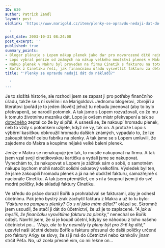 ```yaml
---
ID: 630
author: Patrick Zandl
layout: post
oldlink: 'https://www.marigold.cz/item/plenky-se-opravdu-nedaji-dat-do-nakladu

  '
post_date: 2003-10-31 08:24:00
post_excerpt: ''
published: true
summary_points:
- Bloger plánuje s Lopem nákup plenek jako dar pro novorozené dítě nejmenovaného blogera.
- Lopo vybral peníze od známých na nákup velkého množství plenek v Makru.
- Nákup plenek v Makru byl proveden na firmu Cinetik s fakturou na toto jméno.
- Bořík z Cinetiku řeší, jak finančnímu úřadu vysvětlit fakturu za dětské pleny.
title: "'Plenky se opravdu nedají dát do nákladů?"

  '
---
```


<p>
Je to složitá historie, ale rozhodl jsem se zapsat ji pro potřeby finančního úřadu, takže se s ní svěřím i na Marigoldovi. Jednomu blogerovi, zbrojíři a literátovi (pořád je to jeden člověk) jehož tu nebudu jmenovat (aby to bylo překvapení), se narodil potomek. A tak jsme s Lopem rozvažovali, co že mu k tomuto životnímu mezníku dát. Lopo je ovšem mistr překvapení a tak se <A href="http://blog.zbroj.info/" target=_blank>dotyčného</A> zeptal co že by si přál. A usnesli se, že nakoupí hromadu plenek, neb to vždy s potomkem užijete, když ne vy, tak on. A protože Lopo s výběrní kasičkou obkroužil hromadu dalších známých, vypadalo to, že lze zakoupit téměř celou fabriku na plenky. A tak jsme se s Lopem umluvili, že zajedeme do Makra a koupíme nějaké velké balení plenek. </p>

<p>
Jenže v Makru se nenakupuje jen tak, to musíte nakupovat na firmu. A tak jsem vzal svoji cinetikovskou kartičku a vydali jsme se nakupovat. Vynechám to, že nakupovat s Lopem je zážitek sám o sobě, o samotném nákupu bychom mohli natočit solidní oskarový velkofilm. Výsledek byl ten, že jsme zakoupili hromadu plenek a já na ně obdržel fakturu, samozřejmě s nacionále Cinetiku. A tak jsem přemýšlel, co s ní a šoupnul jsem ji do své modré poličky, kde skladuji faktury Cinetiku. </p>

<p>
Ve středu do práce dorazil Bořík a prohrabával se fakturami, aby je odnesl účetnímu. Pak jeho bystrý zrak zachytil fakturu z Makra a už to tu bylo: <EM>"Faktura na pampers plenky? Co s ní jako mám dělat?"</EM> otázal se. Skromně jsem usoudil, že stačí ji dát do účetnictví, že už je to zaplacené. <EM>"A jak si myslíš, že finančáku vysvětlíme fakturu za plenky,"</EM> nenechal se Bořík odbýt. Navrhl jsem, že si je koupil účetní, kdyby se náhodou z toho našeho účetnictví po... <EM>"Nojo, ale to by nesměly ty pleny být pro 3-6 kg dítě," </EM>uzavřel naši účetní debatu Bořík a fakturu přesunul do další poličky určené pro faktury Arigy se slovy, že si ji má do účetnictví nebo kamkoliv jinam strčit Péťa. No, už zcela přesně vím, co mi řekne on...</p>